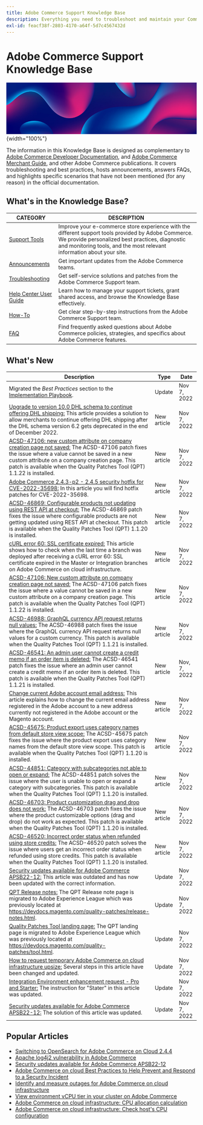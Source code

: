 ```yaml
---
title: Adobe Commerce Support Knowledge Base
description: Everything you need to troubleshoot and maintain your Commerce store.
exl-id: feacf38f-2803-4170-a64f-5d7c4567432d
---
```

# Adobe Commerce Support Knowledge Base

![Knowledge Base homepage](../help/assets/knowledge-base-home-page-cover.jpg){width="100%"}

The information in this Knowledge Base is designed as complementary to [Adobe Commerce Developer Documentation](https://developer.adobe.com/commerce/docs), and [Adobe Commerce Merchant Guide](https://experienceleague.adobe.com/docs/commerce-admin/user-guides/home.html), and other Adobe Commerce publications. It covers troubleshooting and best practices, hosts announcements, answers FAQs, and highlights specific scenarios that have not been mentioned (for any reason) in the official documentation.

## What's in the Knowledge Base?

| CATEGORY | DESCRIPTION | 
| --- | --- |
| [Support Tools](/help/support-tools/overview.md) | Improve your e-commerce store experience with the different support tools provided by Adobe Commerce. We provide personalized best practices, diagnostic and monitoring tools, and the most relevant information about your site. |
| [Announcements](/help/announcements/overview.md) | Get important updates from the Adobe Commerce teams. |
| [Troubleshooting](/help/troubleshooting/overview.md) | Get self-service solutions and patches from the Adobe Commerce Support team. |
| [Help Center User Guide](/help/help-center-guide/help-center/magento-help-center-user-guide.md) | Learn how to manage your support tickets, grant shared access, and browse the Knowledge Base effectively. |
| [How-To](/help/how-to/overview.md) | Get clear step-by-step instructions from the Adobe Commerce Support team. |
| [FAQ](/help/faq/overview.md) | Find frequently asked questions about Adobe Commerce policies, strategies, and specifics about Adobe Commerce features. | 

## What's New

| Description | Type | Date |
| --- | --- | --- |
| Migrated the *Best Practices* section to the [Implementation Playbook](https://experienceleague.adobe.com/docs/commerce-operations/implementation-playbook/best-practices/phases.html). | Update | Nov 7, 2022 |
| [Upgrade to version 10.0 DHL schema to continue offering DHL shipping:](https://experienceleague.adobe.com/docs/commerce-knowledge-base/kb/troubleshooting/known-issues-patches-attached/0-day-vulnerability-patch.html?lang=en) This article provides a solution to allow merchants to continue offering DHL shipping after the DHL schema version 6.2 gets deprecated in the end of December 2022. | New article | Nov 7, 2022 |
| [ACSD-47106: new custom attribute on company creation page not saved:](https://experienceleague.adobe.com/docs/commerce-knowledge-base/kb/support-tools/patches/acsd-47106-new-custom-attribute-on-company-creation-page-not-saved.html?lang=en) The ACSD-47106 patch fixes the issue where a value cannot be saved in a new custom attribute on a company creation page. This patch is available when the Quality Patches Tool (QPT) 1.1.22 is installed.| New article| Nov 7, 2022 |
|[Adobe Commerce 2.4.3-p2 - 2.4.5 security hotfix for CVE-2022-35698:](https://experienceleague.adobe.com/docs/commerce-knowledge-base/kb/troubleshooting/known-issues-patches-attached/adobe-commerce-2.4.3-p2-2.4.5-security-hotfix-for-cve-2022-35698.html?lang=en) In this article you will find hotfix patches for CVE-2022-35698.| New article| Nov 7, 2022|
|[ACSD-46869: Configurable products not updating using REST API at checkout:](https://experienceleague.adobe.com/docs/commerce-knowledge-base/kb/support-tools/patches/acsd-46869-configurable-products-not-updating-using-rest-api.html?lang=en) The ACSD-46869 patch fixes the issue where configurable products are not getting updated using REST API at checkout. This patch is available when the Quality Patches Tool (QPT) 1.1.20 is installed.|New article|Nov 7, 2022|
|[cURL error 60: SSL certificate expired:](https://experienceleague.adobe.com/docs/commerce-knowledge-base/kb/troubleshooting/miscellaneous/curl-error-60-ssl-certificate-expired.html) This article shows how to check when the last time a branch was deployed after receiving a cURL error 60: SSL certificate expired in the Master or Integration branches on Adobe Commerce on cloud infrastructure.|New article|Nov 7, 2022|
|[ACSD-47106: New custom attribute on company creation page not saved:](https://experienceleague.adobe.com/docs/commerce-knowledge-base/kb/support-tools/patches/acsd-47106-new-custom-attribute-on-company-creation-page-not-saved.html?lang=en) The ACSD-47106 patch fixes the issue where a value cannot be saved in a new custom attribute on a company creation page. This patch is available when the Quality Patches Tool (QPT) 1.1.22 is installed. |New article|Nov 7, 2022|
|[ACSD-46988: GraphQL currency API request returns null values:](https://experienceleague.adobe.com/docs/commerce-knowledge-base/kb/support-tools/patches/acsd-46988-graphql-currency-api-request-returns-null-values.html?lang=en) The ACSD-46988 patch fixes the issue where the GraphQL currency API request returns null values for a custom currency. This patch is available when the Quality Patches Tool (QPT) 1.1.21 is installed. |New article|Nov 7, 2022|
|[ACSD-46541: An admin user cannot create a credit memo if an order item is deleted:](https://experienceleague.adobe.com/docs/commerce-knowledge-base/kb/support-tools/patches/acsd-46541-admin-user-cannot-create-credit-memo-if-order-item-deleted.html?lang=en) The ACSD-46541 patch fixes the issue where an admin user cannot create a credit memo if an order item is deleted. This patch is available when the Quality Patches Tool (QPT) 1.1.21 is installed.|New article|Nov, 7, 2022|
|[Change current Adobe account email address:](https://experienceleague.adobe.com/docs/commerce-knowledge-base/kb/how-to/change-current-adobe-account-email-address-to-new-address.html?lang=en) This article explains how to change the current email address registered in the Adobe account to a new address currently not registered in the Adobe account or the Magento account.|New article| Nov 7, 2022|
|[ACSD-45675: Product export uses category names from default store view scope:](https://experienceleague.adobe.com/docs/commerce-knowledge-base/kb/support-tools/patches/acsd-45675-product-export-uses-category-names-from-default-storeview-scope.html) The ACSD-45675 patch fixes the issue where the product export uses category names from the default store view scope. This patch is available when the Quality Patches Tool (QPT) 1.1.20 is installed. |New article| Nov 7, 2022|
|[ACSD-44851: Category with subcategories not able to open or expand:](https://experienceleague.adobe.com/docs/commerce-knowledge-base/kb/support-tools/patches/acsd-44851-category-with-subcategories-not-able-to-open-or-expand.html) The ACSD-44851 patch solves the issue where the user is unable to open or expand a category with subcategories. This patch is available when the Quality Patches Tool (QPT) 1.1.20 is installed. |New article| Nov 7, 2022|
|[ACSD-46703: Product customization drag and drop does not work:](https://experienceleague.adobe.com/docs/commerce-knowledge-base/kb/support-tools/patches/acsd-46703-product-customizable-options-drag-and-drop-doesnt-work-as-expected.html) The ACSD-46703 patch fixes the issue where the product customizable options (drag and drop) do not work as expected. This patch is available when the Quality Patches Tool (QPT) 1.1.20 is installed. |New article | Nov 7, 2022|
|[ACSD-46520: Incorrect order status when refunded using store credits:](https://experienceleague.adobe.com/docs/commerce-knowledge-base/kb/support-tools/patches/acsd-46520-incorrect-order-status-when-refunded-using-store-credits.html) The ACSD-46520 patch solves the issue where users get an incorrect order status when refunded using store credits. This patch is available when the Quality Patches Tool (QPT) 1.1.20 is installed. |New article | Nov 7, 2022|
|[Security updates available for Adobe Commerce APSB22-12:](https://experienceleague.adobe.com/docs/commerce-knowledge-base/kb/troubleshooting/known-issues-patches-attached/0-day-vulnerability-patch.html?lang=en) This article was outdated and has now been updated with the correct information.|Update|Nov 7, 2022|
|[QPT Release notes:](https://experienceleague.adobe.com/docs/commerce-operations/tools/quality-patches-tool/release-notes.html?lang=en) The QPT Release note page is migrated to Adobe Experience League which was previously located at https://devdocs.magento.com/quality-patches/release-notes.html.|Update| Nov 7, 2022|
|[Quality Patches Tool landing page:](https://experienceleague.adobe.com/tools/commerce-quality-patches/index.html) The QPT landing page is migrated to Adobe Experience League which was previously located at https://devdocs.magento.com/quality-patches/tool.html.|Update|Nov 7, 2022|
|[How to request temporary Adobe Commerce on cloud infrastructure upsize:](https://experienceleague.adobe.com/docs/commerce-knowledge-base/kb/how-to/how-to-request-temporary-magento-upsize.html?lang=en) Several steps in this article have been changed and updated.|Update| Nov 7, 2022|
|[Integration Environment enhancement request - Pro and Starter:](https://experienceleague.adobe.com/docs/commerce-knowledge-base/kb/announcements/commerce-announcements/integration-environment-enhancement-request-pro-and-starter.html?lang=en) The instruction for "Stater" in this article was updated.|Update|Nov 7, 2022|
|[Security updates available for Adobe Commerce APSB22-12:](https://experienceleague.adobe.com/docs/commerce-knowledge-base/kb/troubleshooting/known-issues-patches-attached/0-day-vulnerability-patch.html?lang=en) The solution of this article was updated.|Update| Nov 7, 2022|

## Popular Articles

* [Switching to OpenSearch for Adobe Commerce on Cloud 2.4.4](https://experienceleague.adobe.com/docs/commerce-knowledge-base/kb/announcements/commerce-announcements/switching-to-opensearch-for-adobe-commerce-on-cloud-2.4.4.html?lang=en)
* [Apache log4j2 vulnerability in Adobe Commerce](https://experienceleague.adobe.com/docs/commerce-knowledge-base/kb/announcements/commerce-announcements/apache-log4j2-adobe-commerce.html?lang=en)
* [Security updates available for Adobe Commerce APSB22-12](https://experienceleague.adobe.com/docs/commerce-knowledge-base/kb/troubleshooting/known-issues-patches-attached/0-day-vulnerability-patch.html)
* [Adobe Commerce on cloud Best Practices to Help Prevent and Respond to a Security Incident](https://experienceleague.adobe.com/docs/commerce-knowledge-base/kb/best-practices/security/prevent-respond-security-incident.html)
* [Identify and measure outages for Adobe Commerce on cloud infrastructure](https://experienceleague.adobe.com/docs/commerce-knowledge-base/kb/how-to/how-to-identify-outages.html?lang=en-Identify-and-measure-outages-for-Adobe-Commerce-on-cloud-infrastructure)
* [View environment vCPU tier in your cluster on Adobe Commerce](https://experienceleague.adobe.com/docs/commerce-knowledge-base/kb/how-to/check-vcpu-using-observation-for-adobe-commerce.html)
* [Adobe Commerce on cloud infrastructure: CPU allocation calculation](https://experienceleague.adobe.com/docs/commerce-knowledge-base/kb/how-to/magento-commerce-cloud-cpu-allocation-calculation.html-Adobe-Commerce-on-cloud-infrastructure-CPU-allocation-calculation)
* [Adobe Commerce on cloud infrastructure: Check host's CPU configuration](https://experienceleague.adobe.com/docs/commerce-knowledge-base/kb/how-to/magento-commerce-cloud-check-hosts-cpu-configuration.html)
